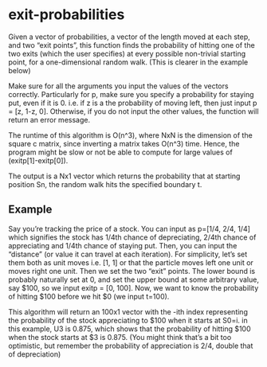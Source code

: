 # exit-probabilities
Given a vector of probabilities, a vector of the length moved at each step, and two “exit points”, this function finds the probability of hitting one of the two exits (which the user specifies) at every possible non-trivial starting point, for a one-dimensional random walk. (This is clearer in the example below)

Make sure for all the arguments you input the values of the vectors correctly. Particularly for p, make sure you specify a probability for staying put, even if it is 0. i.e. if z is a the probability of moving left, then just input p = [z, 1-z, 0]. Otherwise, if you do not input the other values, the function will return an error message.

The runtime of this algorithm is O(n^3), where NxN is the dimension of the square c matrix, since inverting a matrix takes O(n^3) time. Hence, the program might be slow or not be able to compute for large values of (exitp[1]-exitp[0]).

The output is a Nx1 vector which returns the probability that at starting position Sn, the random walk hits the specified boundary t.

## Example

Say you’re tracking the price of a stock. You can input as p=[1/4, 2/4, 1/4] which signifies the stock has 1/4th chance of depreciating, 2/4th chance of appreciating and 1/4th chance of staying put. Then, you can input the “distance” (or value it can travel at each iteration). For simplicity, let’s set them both as unit moves i.e. [1, 1] or that the particle moves left one unit or moves right one unit. Then we set the two “exit” points. The lower bound is probably naturally set at 0, and set the upper bound at some arbitrary value, say $100, so we input exitp = [0, 100]. Now, we want to know the probability of hitting $100 before we hit $0 (we input t=100).

This algorithm will return an 100x1 vector with the -ith index representing the probability of the stock appreciating to $100 when it starts at S0=i. in this example, U3 is 0.875, which shows that the probability of hitting $100 when the stock starts at $3 is 0.875. (You might think that’s a bit too optimistic, but remember the probability of appreciation is 2/4, double that of depreciation)

